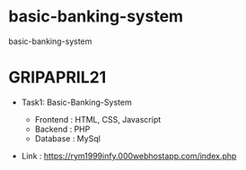 # basic-banking-system
basic-banking-system
# GRIPAPRIL21
- Task1: Basic-Banking-System
  - Frontend : HTML, CSS, Javascript
  - Backend : PHP
  - Database : MySql
  
- Link : https://rym1999infy.000webhostapp.com/index.php

